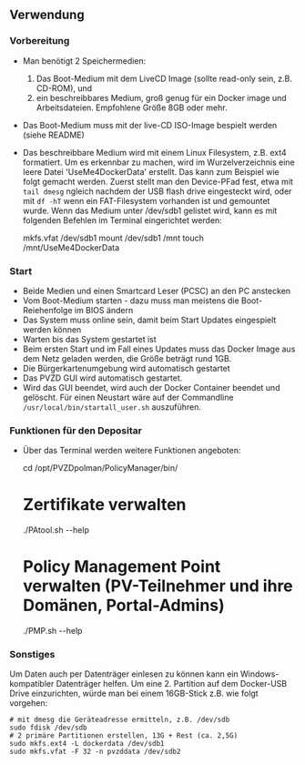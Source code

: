 ## Verwendung

### Vorbereitung

- Man benötigt 2 Speichermedien:
    1. Das Boot-Medium mit dem LiveCD Image (sollte read-only sein, z.B. CD-ROM), und
    2. ein beschreibbares Medium, groß genug für ein Docker image und Arbeitsdateien. Empfohlene Größe 8GB oder mehr.
- Das Boot-Medium muss mit der live-CD ISO-Image bespielt werden (siehe README)
- Das beschreibbare Medium wird mit einem Linux Filesystem, z.B. ext4 formatiert. Um es erkennbar zu machen,
  wird im Wurzelverzeichnis eine leere Datei 'UseMe4DockerData' erstellt. Das kann zum Beispiel wie folgt
  gemacht werden. Zuerst stellt man den Device-PFad fest, etwa mit `tail dmesg` ngleich nachdem der USB flash drive 
  eingesteckt wird, oder mit `df -hT` wenn ein FAT-Filesystem vorhanden ist und gemountet wurde. Wenn das Medium
  unter /dev/sdb1 gelistet wird, kann es mit folgenden Befehlen im Terminal eingerichtet werden:
    
    mkfs.vfat /dev/sdb1
    mount /dev/sdb1  /mnt
    touch /mnt/UseMe4DockerData


### Start
- Beide Medien und einen Smartcard Leser (PCSC) an den PC anstecken
- Vom Boot-Medium starten - dazu muss man meistens die Boot-Reiehenfolge im BIOS ändern
- Das System muss online sein, damit beim Start Updates eingespielt werden können
- Warten bis das System gestartet ist
- Beim ersten Start und im Fall eines Updates muss das Docker Image aus dem Netz geladen werden, die Größe beträgt rund 1GB.
- Die Bürgerkartenumgebung wird automatisch gestartet
- Das PVZD GUI wird automatisch gestartet.
- Wird das GUI beendet, wird auch der Docker Container beendet und gelöscht. Für einen Neustart wäre 
  auf der Commandline `/usr/local/bin/startall_user.sh` auszuführen.

### Funktionen für den Depositar
- Über das Terminal werden weitere Funktionen angeboten:
    
    cd /opt/PVZDpolman/PolicyManager/bin/
    # Zertifikate verwalten
    ./PAtool.sh --help 
    # Policy Management Point verwalten (PV-Teilnehmer und ihre Domänen, Portal-Admins)
    ./PMP.sh --help
        
### Sonstiges

Um Daten auch per Datenträger einlesen zu können kann ein Windows-kompatibler Datenträger helfen. Um
eine 2. Partition auf dem Docker-USB Drive einzurichten, würde man bei einem 16GB-Stick z.B. wie folgt vorgehen:

    # mit dmesg die Geräteadresse ermitteln, z.B. /dev/sdb
    sudo fdisk /dev/sdb
    # 2 primäre Partitionen erstellen, 13G + Rest (ca. 2,5G)
    sudo mkfs.ext4 -L dockerdata /dev/sdb1
    sudo mkfs.vfat -F 32 -n pvzddata /dev/sdb2